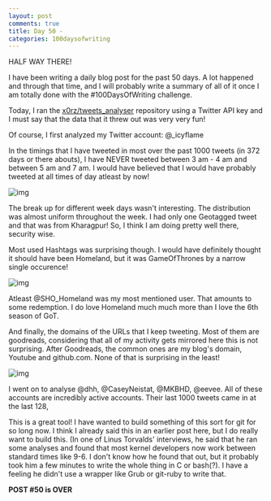```yaml
---
layout: post
comments: true
title: Day 50 - 
categories: 100daysofwriting
---
```


HALF WAY THERE!

I have been writing a daily blog post for the past 50 days. A lot happened and
through that time, and I will probably write a summary of all of it once I am
totally done with the \#100DaysOfWriting challenge.

Today, I ran the [x0rz/tweets_analyser](https://github.com/x0rz/tweets_analyzer)
repository using a Twitter API key and I must say that the data that it threw
out was very very fun!

Of course, I first analyzed my Twitter account: @_icyflame

In the timings that I have tweeted in most over the past 1000 tweets (in 372
days or there abouts), I have NEVER tweeted between 3 am - 4 am and between 5 am
and 7 am. I would have believed that I would have probably tweeted at all times
of day atleast by now!

![img](/blog/public/img/day-50-1.png)

The break up for different week days wasn't interesting. The distribution was
almost uniform throughout the week. I had only one Geotagged tweet and that was
from Kharagpur! So, I think I am doing pretty well there, security wise.

Most used Hashtags was surprising though. I would have definitely thought it
should have been Homeland, but it was GameOfThrones by a narrow single
occurence!

![img](/blog/public/img/day-50-2.png)

Atleast @SHO_Homeland was my most mentioned user. That amounts to some
redemption. I do love Homeland much much more than I love the 6th season of GoT.

And finally, the domains of the URLs that I keep tweeting. Most of them are
goodreads, considering that all of my activity gets mirrored here this is not
surprising. After Goodreads, the common ones are my blog's domain, Youtube and
github.com. None of that is surprising in the least!

![img](/blog/public/img/day-50-3.png)

I went on to analyse @dhh, @CaseyNeistat, @MKBHD, @eevee. All of these accounts
are incredibly active accounts. Their last 1000 tweets came in at the last 128, 

This is a great tool! I have wanted to build something of this sort for git for
so long now. I think I already said this in an earlier post here, but I do
really want to build this. (In one of Linus Torvalds' interviews, he said that
he ran some analyses and found that most kernel developers now work between
standard times like 9-6. I don't know how he found that out, but it probably
took him a few minutes to write the whole thing in C or bash(?). I have a
feeling he didn't use a wrapper like Grub or git-ruby to write that.

**POST #50 is OVER**
